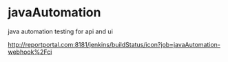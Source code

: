 # javaAutomation
java automation testing for api and ui

http://reportportal.com:8181/jenkins/buildStatus/icon?job=javaAutomation-webhook%2Fci
